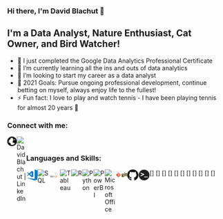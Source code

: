 ### Hi there, I'm **David Blachut** 👋

## I'm a Data Analyst, Nature Enthusiast, Cat Owner, and Bird Watcher!

- 🔭 I just completed the Google Data Analytics Professional Certificate
- 🌱 I’m currently learning all the ins and outs of data analytics
- 👯 I’m looking to start my career as a data analyst
- 🥅 2021 Goals: Pursue ongoing professional development, continue betting on myself, always enjoy life to the fullest!
- ⚡ Fun fact: I love to play and watch tennis - I have been playing tennis for almost 20 years 🎾

### Connect with me:

[<img align="left" alt="https://davidblachut.github.io/" width="22px" src="https://raw.githubusercontent.com/iconic/open-iconic/master/svg/globe.svg" />][website]
[<img align="left" alt="David Blachut | LinkedIn" width="22px" src="https://cdn.jsdelivr.net/npm/simple-icons@v3/icons/linkedin.svg" />][linkedin]

<br />

### Languages and Skills:

[<img align="left" alt="Visual Studio Code" width="26px" src="https://raw.githubusercontent.com/github/explore/80688e429a7d4ef2fca1e82350fe8e3517d3494d/topics/visual-studio-code/visual-studio-code.png" />]
[<img align="left" alt="SQL" width="26px" src="https://www.clipartmax.com/png/middle/418-4186580_database-clipart-microsoft-sql-server-azure-sql-server.png" />]
[<img align="left" alt="MySQL" width="26px" src="https://raw.githubusercontent.com/github/explore/80688e429a7d4ef2fca1e82350fe8e3517d3494d/topics/mysql/mysql.png" />]
[<img align="left" alt="Tableau" width="26px" src="https://analyticstraininghub.com/wp-content/uploads/2020/10/icon-tableau-400x400.png" />]
[<img align="left" alt="R" width="26px" src="https://cdn.iconscout.com/icon/free/png-256/r-5-283170.png" />]
[<img align="left" alt="Python" width="26px" src="https://blog.savoirfairelinux.com/en-ca/wp-content/uploads/sites/2/2017/11/Python-Logo-PNG-Image-1.png" />]
[<img align="left" alt="PowerBI" width="26px" src="https://powerbi.microsoft.com/pictures/shared/social/social-default-image.png" />]
[<img align="left" alt="Microsoft Office" width="26px" src="https://upload.wikimedia.org/wikipedia/commons/thumb/5/5f/Microsoft_Office_logo_%282019%E2%80%93present%29.svg/1200px-Microsoft_Office_logo_%282019%E2%80%93present%29.svg.png" />]
[<img align="left" alt="Git" width="26px" src="https://raw.githubusercontent.com/github/explore/80688e429a7d4ef2fca1e82350fe8e3517d3494d/topics/git/git.png" />]
[<img align="left" alt="GitHub" width="26px" src="https://raw.githubusercontent.com/github/explore/78df643247d429f6cc873026c0622819ad797942/topics/github/github.png" />]
[<img align="left" alt="Terminal" width="26px" src="https://raw.githubusercontent.com/github/explore/80688e429a7d4ef2fca1e82350fe8e3517d3494d/topics/terminal/terminal.png" />]

[website]: https://davidblachut.github.io/
[linkedin]: https://www.linkedin.com/in/david-blachut-b749b4114/
